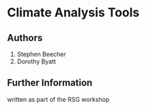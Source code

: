 # Climate Analysis Tools

## Authors

1. Stephen Beecher
2. Dorothy Byatt

## Further Information

written as part of the RSG workshop